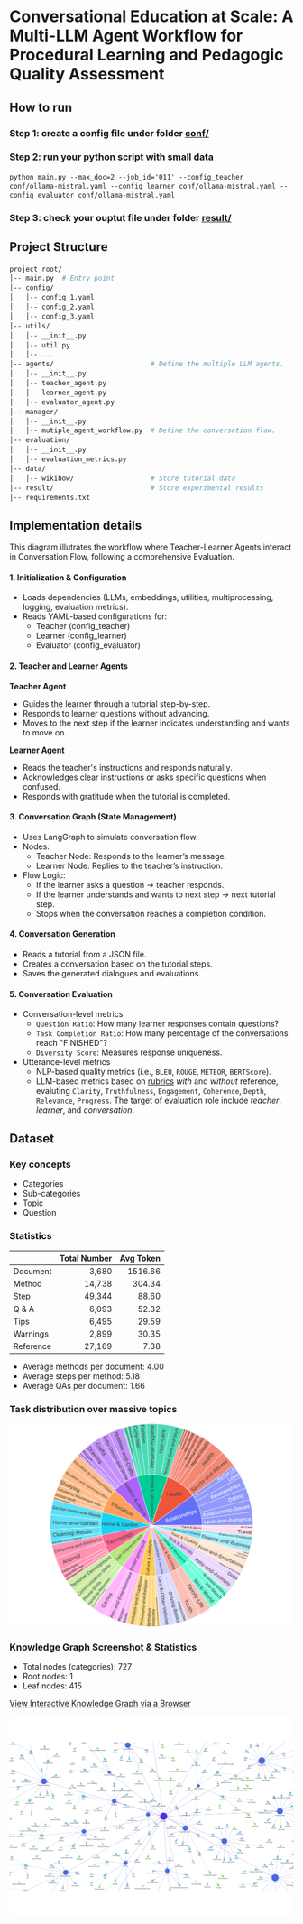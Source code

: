 # Conversational Education at Scale: A Multi-LLM Agent Workflow for Procedural Learning and Pedagogic Quality Assessment

## How to run
### Step 1: create a config file under folder [conf/](conf) 
### Step 2: run your python script with small data
```
python main.py --max_doc=2 --job_id='011' --config_teacher conf/ollama-mistral.yaml --config_learner conf/ollama-mistral.yaml --config_evaluator conf/ollama-mistral.yaml
```
### Step 3: check your ouptut file under folder [result/](result)


## Project Structure

```bash
project_root/
│-- main.py  # Entry point
│-- config/
│   │-- config_1.yaml
│   │-- config_2.yaml
│   │-- config_3.yaml
│-- utils/
│   │-- __init__.py
│   │-- util.py
│   │-- ...
│-- agents/                        # Define the multiple LLM agents.
│   │-- __init__.py
│   │-- teacher_agent.py
│   │-- learner_agent.py
│   │-- evaluator_agent.py
│-- manager/
│   │-- __init__.py
│   │-- mutiple_agent_workflow.py  # Define the conversation flow.
│-- evaluation/
│   │-- __init__.py
│   │-- evaluation_metrics.py
│-- data/
│   │-- wikihow/                   # Store tutorial data
│-- result/                        # Store experimental results
│-- requirements.txt
```


## Implementation details 

This diagram illutrates the workflow where Teacher-Learner Agents interact in Conversation Flow, following a comprehensive Evaluation. 

#### 1. Initialization & Configuration
- Loads dependencies (LLMs, embeddings, utilities, multiprocessing, logging, evaluation metrics).
- Reads YAML-based configurations for:
    - Teacher (config_teacher)
    - Learner (config_learner)
    - Evaluator (config_evaluator)

#### 2. Teacher and Learner Agents
**Teacher Agent**
- Guides the learner through a tutorial step-by-step.
- Responds to learner questions without advancing.
- Moves to the next step if the learner indicates understanding and wants to move on.

**Learner Agent**
- Reads the teacher's instructions and responds naturally.
- Acknowledges clear instructions or asks specific questions when confused.
- Responds with gratitude when the tutorial is completed.

#### 3. Conversation Graph (State Management)
- Uses LangGraph to simulate conversation flow.
- Nodes:
    - Teacher Node: Responds to the learner’s message.
    - Learner Node: Replies to the teacher’s instruction.
- Flow Logic:
    - If the learner asks a question → teacher responds.
    - If the learner understands and wants to next step → next tutorial step.
    - Stops when the conversation reaches a completion condition.

#### 4. Conversation Generation
- Reads a tutorial from a JSON file.
- Creates a conversation based on the tutorial steps.
- Saves the generated dialogues and evaluations.

#### 5. Conversation Evaluation
- Conversation-level metrics
    - `Question Ratio`: How many learner responses contain questions?
    - `Task Completion Ratio`: How many percentage of the conversations reach "FINISHED"?
    - `Diversity Score`: Measures response uniqueness.
- Utterance-level metrics
    - NLP-based quality metrics (i.e., `BLEU`, `ROUGE`, `METEOR`, `BERTScore`).
    - LLM-based metrics based on [rubrics](data/evaluation_rubrics.json) *with* and *without* reference, evaluting `Clarity`, `Truthfulness`, `Engagement`, `Coherence`, `Depth`, `Relevance`, `Progress`. The target of evaluation role include *teacher*, *learner*, and *conversation*. 

## Dataset

### Key concepts
- Categories
- Sub-categories
- Topic
- Question

### Statistics
|   | Total Number  | Avg Token  |
|:-|-:|-:|
| Document | 3,680  | 1516.66 |
| Method | 14,738  | 304.34 |
| Step | 49,344  | 88.60 |
| Q & A | 6,093  | 52.32 |
| Tips | 6,495  | 29.59 |
| Warnings | 2,899  | 30.35 |
| Reference | 27,169 | 7.38 |

- Average methods per document: 4.00
- Average steps per method: 5.18
- Average QAs per document: 1.66

### Task distribution over massive topics
![alt text](figure/sunburst_chart_high_res.png)

### Knowledge Graph Screenshot & Statistics
- Total nodes (categories): 727
- Root nodes: 1
- Leaf nodes: 415

[View Interactive Knowledge Graph via a Browser](figure/interactive_knowledge_graph.html)

![Knowledge Graph Screenshot](figure/knowledge_graph_screenshot.png)

